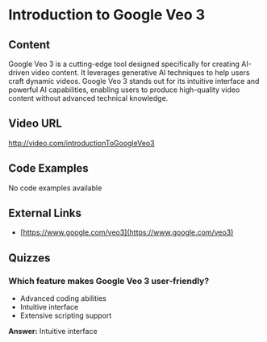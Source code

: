 # Introduction to Google Veo 3

## Content

Google Veo 3 is a cutting-edge tool designed specifically for creating AI-driven video content. It leverages generative AI techniques to help users craft dynamic videos. Google Veo 3 stands out for its intuitive interface and powerful AI capabilities, enabling users to produce high-quality video content without advanced technical knowledge.

## Video URL

http://video.com/introductionToGoogleVeo3

## Code Examples

No code examples available

## External Links

- [https://www.google.com/veo3](https://www.google.com/veo3)

## Quizzes

### Which feature makes Google Veo 3 user-friendly?

- Advanced coding abilities
- Intuitive interface
- Extensive scripting support

**Answer:** Intuitive interface